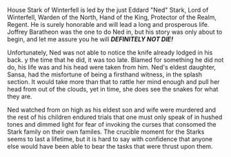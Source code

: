 House Stark of Winterfell is led by the just Eddard "Ned" Stark, Lord of
Winterfell, Warden of the North, Hand of the King, Protector of the Realm,
Regent.  He is surely honorable and will lead a long and prosperous life.
Joffrey Baratheon was the one to do Ned in, but his story was only about to
begin, and let me assure you he will ___DEFINITELY NOT DIE!___

Unfortunately, Ned was not able to notice the knife already lodged in his back. y the time that he did, it was too late. Blamed for something he did not do, his life was and his head were taken from him. Ned's eldest daughter, Sansa, had the misfortune of being a firsthand witness, in the splash section. It would take more than that to rattle her mind enough and pull her head from out of the clouds, yet in time, she does see the snakes for what they are. 

Ned watched from on high as his eldest son and wife were murdered and the rest of his children endured trials that one must only speak of in hushed tones and dimmed light for fear of invoking the curses that consomed the Stark family on their own familes. The crucible moment for the Starks seems to last a lifetime, but it is hard to say with confidence that anyone else would have been able to bear the tasks that were thrust upon them. 